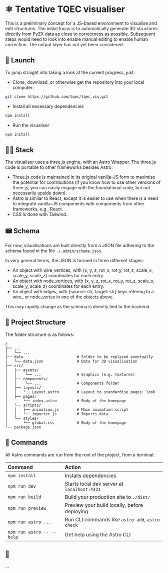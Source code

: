 # ⚛️ Tentative TQEC visualiser
This is a preliminary concept for a JS-based environment to visualise and edit structures. The initial focus is to automatically generate 3D structures directly from PyZX data as close to correctness as possible. Subsequent steps would need to look into enable manual editing to enable human correction. The output layer has not yet been considered.

## 🚀 Launch
To jump straight into taking a look at the current progress, just:
- Clone, download, or otherwise get the repository into your local computer:
```sh
git clone https://github.com/tqec/tqec_vis.git
```
- Install all necessary dependencies
```sh
npm install
```
- Run the visualiser
```sh
npm install
```

## 🧑‍🚀 Stack
The visualiser uses a three.js engine, with an Astro Wrapper. The three.js code is portable to other frameworks besides Astro.
- Three.js code is maintained in its original vanilla-JS form to maximise the potential for contributions (if you know how to use other versions of three.js, you can easily engage with the foundational code, but not necessarily upside down).
- Astro is similar to React, except it is easier to use when there is a need to integrate vanilla-JS components with components from other frameworks, e.g., React.
- CSS is done with Tailwind.

## 📟 Schema
For now, visualisations are built directly from a JSON file adhering to the schema found in the file `./.admin/schema.json`.

In very general terms, the JSON is formed in three different stages:
- An object with wire_vertices, with {x, y, z, rot_x, rot_y, rot_z, scale_x, scale_y, scale_z} coordinates for each entry.
- An object with node_vertices, with {x, y, z, rot_x, rot_y, rot_z, scale_x, scale_y, scale_z} coordinates for each entry.
- An object with edges, with {source: str, target: str} keys refering to a wire_ or node_vertex in one of the objects above.

This may rapidly change as the schema is directly tied to the backend. 

## 🚀 Project Structure
The folder structure is as follows:

```text
/
├── ...
│   └── ... 
├── data                        # Folder to be replaced eventually
│   └── data.json               # Data for 3D visualisation
├── src/
│   ├── assets/
│   │    └── ...                # Graphics (e.g. textures)
│   ├── components/
│   │    └── ...                # Components folder
│   ├── layouts/
│   │   └── Layout.astro        # Layout to standardise pages' look
│   ├── pages/
│       └── index.astro         # Body of the homepage
│   └── scripts/
│   │   ├── animation.js        # Main animation script
│   │   └── importer.js         # Imports data
│   └── styles/
│       └── global.css          # Body of the homepage
└── package.json
```

## 🧞 Commands
All Astro commands are run from the root of the project, from a terminal:

| Command                   | Action                                           |
| :------------------------ | :----------------------------------------------- |
| `npm install`             | Installs dependencies                            |
| `npm run dev`             | Starts local dev server at `localhost:4321`      |
| `npm run build`           | Build your production site to `./dist/`          |
| `npm run preview`         | Preview your build locally, before deploying     |
| `npm run astro ...`       | Run CLI commands like `astro add`, `astro check` |
| `npm run astro -- --help` | Get help using the Astro CLI                     |

## 👀 
...
